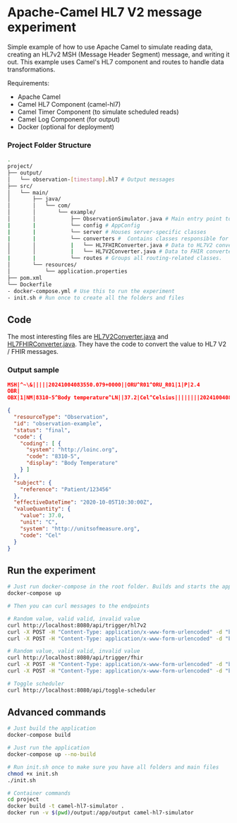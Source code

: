 # Apache-Camel HL7 V2 message experiment

Simple example of how to use Apache Camel to simulate reading data, creating an HL7v2 MSH (Message Header Segment) message, and writing it out. This example uses Camel's HL7 component and routes to handle data transformations.

Requirements:
- Apache Camel
- Camel HL7 Component (camel-hl7)
- Camel Timer Component (to simulate scheduled reads)
- Camel Log Component (for output)
- Docker (optional for deployment)

### Project Folder Structure

```bash
.
project/
├── output/
│   └── observation-[timestamp].hl7 # Output messages
├── src/
│   └── main/
│       ├── java/
│       │   └── com/
│       │       └── example/
│       │           ├── ObservationSimulator.java # Main entry point to application
|       |           └── config # AppConfig
|       |           └── server # Houses server-specific classes
|       |           └── converters #  Contains classes responsible for data conversion.
│       │           |   └── HL7FHIRConverter.java # Data to HL7V2 converter
│       │           |   └── HL7V2Converter.java # Data to FHIR converter
|       |           └── routes # Groups all routing-related classes.
│       └── resources/
│           └── application.properties
├── pom.xml
└── Dockerfile
- docker-compose.yml # Use this to run the experiment
- init.sh # Run once to create all the folders and files
```

## Code

The most interesting files are [HL7V2Converter.java](src/main/java/com/example/HL7V2Converter.java) and [HL7FHIRConverter.java](src/main/java/com/example/HL7FHIRConverter.java). They have the code to convert the value to HL7 V2 / FHIR messages.

### Output sample

```json
MSH|^~\&|||||20241004083550.079+0000||ORU^R01^ORU_R01|1|P|2.4
OBR|
OBX|1|NM|8310-5^Body temperature^LN||37.2|Cel^Celsius||||||||20241004083550
```

```json
{
  "resourceType": "Observation",
  "id": "observation-example",
  "status": "final",
  "code": {
    "coding": [ {
      "system": "http://loinc.org",
      "code": "8310-5",
      "display": "Body Temperature"
    } ]
  },
  "subject": {
    "reference": "Patient/123456"
  },
  "effectiveDateTime": "2020-10-05T10:30:00Z",
  "valueQuantity": {
    "value": 37.0,
    "unit": "C",
    "system": "http://unitsofmeasure.org",
    "code": "Cel"
  }
}
```

## Run the experiment

```bash
# Just run docker-compose in the root folder. Builds and starts the application
docker-compose up

# Then you can curl messages to the endpoints

# Random value, valid valid, invalid value
curl http://localhost:8080/api/trigger/hl7v2
curl -X POST -H "Content-Type: application/x-www-form-urlencoded" -d "bodyTemp=37.5" http://localhost:8080/api/trigger/hl7v2
curl -X POST -H "Content-Type: application/x-www-form-urlencoded" -d "bodyTemp=43.0" http://localhost:8080/api/trigger/hl7v2

# Random value, valid valid, invalid value
curl http://localhost:8080/api/trigger/fhir
curl -X POST -H "Content-Type: application/x-www-form-urlencoded" -d "bodyTemp=37.5" http://localhost:8080/api/trigger/fhir
curl -X POST -H "Content-Type: application/x-www-form-urlencoded" -d "bodyTemp=43.0" http://localhost:8080/api/trigger/fhir

# Toggle scheduler
curl http://localhost:8080/api/toggle-scheduler
```

## Advanced commands

```bash
# Just build the application
docker-compose build

# Just run the application
docker-compose up --no-build
```

```bash
# Run init.sh once to make sure you have all folders and main files
chmod +x init.sh
./init.sh
```

```bash
# Container commands
cd project
docker build -t camel-hl7-simulator .
docker run -v $(pwd)/output:/app/output camel-hl7-simulator
```

